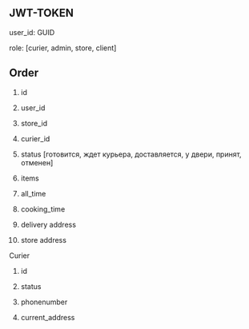 ## JWT-TOKEN

user_id: GUID

role: [curier, admin, store, client]




## Order
1. id

2. user_id

3. store_id

4. curier_id

5. status [готовится, ждет курьера, доставляется, у двери, принят, отменен]

6. items

7. all_time

1. cooking_time
2. delivery address
3. store address

Curier
1. id

2. status

1. phonenumber
2. current_address

